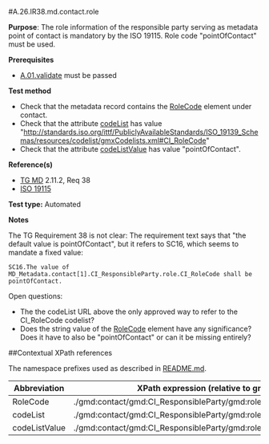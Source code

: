 #A.26.IR38.md.contact.role

**Purpose**: The role information of the responsible party serving as metadata point of contact is mandatory by the ISO 19115. Role code "pointOfContact" must be used.

**Prerequisites**
* [A.01.validate](A.01.validate.md) must be passed

**Test method**

* Check that the metadata record contains the [RoleCode](#roleCode) element under contact.
* Check that the attribute [codeList](#codeList) has value "http://standards.iso.org/ittf/PubliclyAvailableStandards/ISO_19139_Schemas/resources/codelist/gmxCodelists.xml#CI_RoleCode"
* Check that the attribute [codeListValue](#codeListValue) has value "pointOfContact".

**Reference(s)**

* [TG MD](./README.md#ref_TG_MD) 2.11.2, Req 38
* [ISO 19115](README.md#ref_ISO_19115)

**Test type:** Automated

**Notes**

The TG Requirement 38 is not clear: The requirement text says that "the default value is
pointOfContact", but it refers to SC16, which seems to mandate a fixed value:

    SC16.The value of MD_Metadata.contact[1].CI_ResponsibleParty.role.CI_RoleCode shall be pointOfContact.

Open questions:

* The the codeList URL above the only approved way to refer to the CI_RoleCode codelist?
* Does the string value of the [RoleCode](#roleCode) element have any significance? Does it have to also be "pointOfContact" or can it be missing entirely?

##Contextual XPath references

The namespace prefixes used as described in [README.md](./README.md#namespaces).

Abbreviation                                   |  XPath expression (relative to gmd:MD_Metadata)
-----------------------------------------------| -------------------------------------------------------------------------
<a name="roleCode"></a> RoleCode  | ./gmd:contact/gmd:CI_ResponsibleParty/gmd:role/gmd:CI_RoleCode
<a name="codeList"></a> codeList   | ./gmd:contact/gmd:CI_ResponsibleParty/gmd:role/gmd:CI_RoleCode@codeList
<a name="codeListValue"></a> codeListValue   | ./gmd:contact/gmd:CI_ResponsibleParty/gmd:role/gmd:CI_RoleCode@codeListValue
